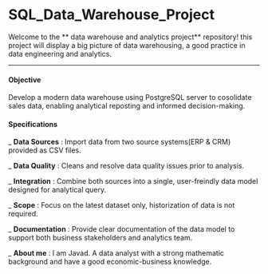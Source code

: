 # SQL_Data_Warehouse_Project
Welcome to the ** data warehouse and analytics project** repository!
this project will display a big picture of data warehousing, a good practice in data engineering and analytics.


----
#### Objective
Develop a modern data warehouse using PostgreSQL server to cosolidate sales data, enabling analytical reposting and informed decision-making.

#### Specifications
_ **Data Sources** :
                Import data from two source systems(ERP & CRM) provided as CSV files.
                
_ **Data Quality** :
                Cleans and resolve data quality issues prior to analysis.
                
_ **Integration** :
                Combine both sources into a single, user-freindly data model designed for analytical query.

_ **Scope** :
                Focus on the latest dataset only, historization of data is not required.
                
_ **Documentation** :
                Provide clear documentation of the data model to support both business stakeholders and analytics team.

_ **About me** :
            I am Javad. A data analyst with a strong mathematic background and have a good economic-business knowledge.
            
